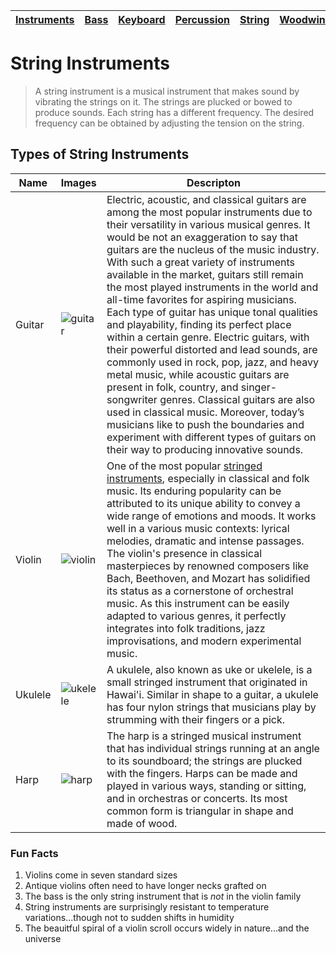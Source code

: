 | [Instruments](instruments.md) | [Bass](bass.md) | [Keyboard](keyboard.md) |  [Percussion](percussion.md) | [String](string.md) | [Woodwind](woodwind.md) |
| --- | --- | --- | --- | --- | --- |

# String Instruments

> A string instrument is a musical instrument that makes sound by vibrating the strings on it. The strings are plucked or bowed to produce sounds. Each string has a different frequency. The desired frequency can be obtained by adjusting the tension on the string.

## Types of String Instruments
| Name | Images | Descripton |
| ----- | ------ | ---------- |
| Guitar | ![guitar](https://github.com/user-attachments/assets/247150b9-79c3-49eb-a106-d112ef0a3ed3) | Electric, acoustic, and classical guitars are among the most popular instruments due to their versatility in various musical genres. It would be not an exaggeration to say that guitars are the nucleus of the music industry. With such a great variety of instruments available in the market, guitars still remain the most played instruments in the world and all-time favorites for aspiring musicians. Each type of guitar has unique tonal qualities and playability, finding its perfect place within a certain genre. Electric guitars, with their powerful distorted and lead sounds, are commonly used in rock, pop, jazz, and heavy metal music, while acoustic guitars are present in folk, country, and singer-songwriter genres. Classical guitars are also used in classical music. Moreover, today’s musicians like to push the boundaries and experiment with different types of guitars on their way to producing innovative sounds. |
| Violin | ![violin](https://github.com/user-attachments/assets/b1c3dd5c-28c1-4e85-99b3-8c3647603b48) | One of the most popular [stringed instruments](string.md), especially in classical and folk music. Its enduring popularity can be attributed to its unique ability to convey a wide range of emotions and moods. It works well in a various music contexts: lyrical melodies, dramatic and intense passages. The violin's presence in classical masterpieces by renowned composers like Bach, Beethoven, and Mozart has solidified its status as a cornerstone of orchestral music. As this instrument can be easily adapted to various genres, it perfectly integrates into folk traditions, jazz improvisations, and modern experimental music. |
| Ukulele | ![ukelele](https://github.com/user-attachments/assets/96f9f307-931c-4046-b76c-c6405cd09dc8) | A ukulele, also known as uke or ukelele, is a small stringed instrument that originated in Hawai'i. Similar in shape to a guitar, a ukulele has four nylon strings that musicians play by strumming with their fingers or a pick. |
| Harp | ![harp](https://github.com/user-attachments/assets/2e99c02c-426f-48f1-b7f1-98b120ad7652) | The harp is a stringed musical instrument that has individual strings running at an angle to its soundboard; the strings are plucked with the fingers. Harps can be made and played in various ways, standing or sitting, and in orchestras or concerts. Its most common form is triangular in shape and made of wood. |

### Fun Facts
1. Violins come in seven standard sizes
2. Antique violins often need to have longer necks grafted on
3. The bass is the only string instrument that is *not* in the violin family
4. String instruments are surprisingly resistant to temperature variations...though not to sudden shifts in humidity
5. The beauitful spiral of a violin scroll occurs widely in nature...and the universe
